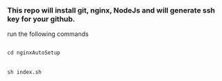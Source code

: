 ### This repo will install git, nginx, NodeJs and will generate ssh key for your github.

run the following commands

<code>
cd nginxAutoSetup
</code>
<br/>
<code>
sh index.sh
</code>